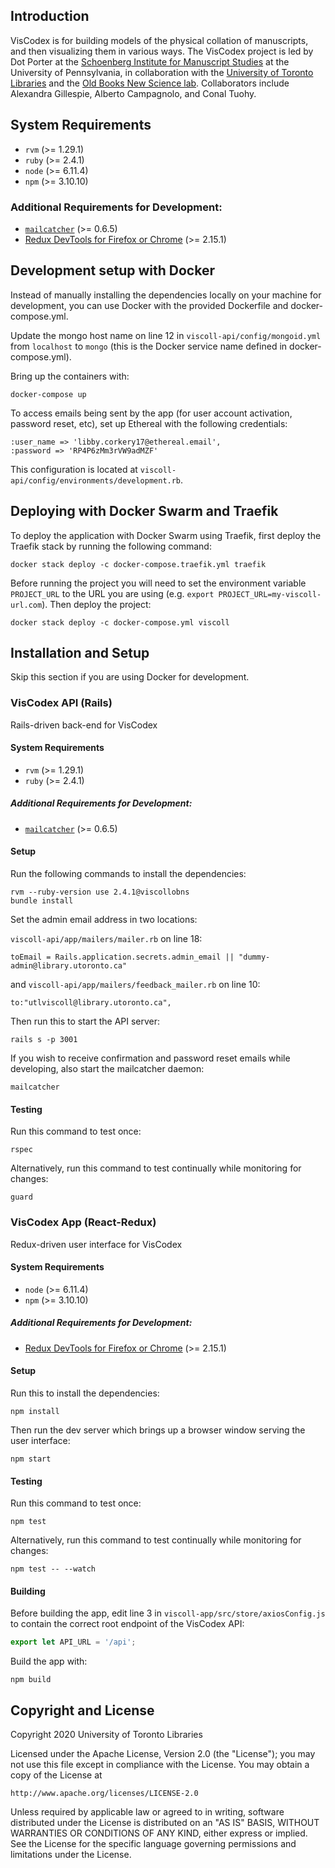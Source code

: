 ## Introduction

VisCodex is for building models of the physical collation of manuscripts, and then visualizing them in various ways. The VisCodex project is led by Dot Porter at the [Schoenberg Institute for Manuscript Studies](https://schoenberginstitute.org/) at the University of Pennsylvania, in collaboration with the [University of Toronto Libraries](https://onesearch.library.utoronto.ca/about) and the [Old Books New Science lab](https://oldbooksnewscience.com/). Collaborators include Alexandra Gillespie, Alberto Campagnolo, and Conal Tuohy.

## System Requirements

- `rvm` (>= 1.29.1)
- `ruby` (>= 2.4.1)
- `node` (>= 6.11.4)
- `npm` (>= 3.10.10)

### Additional Requirements for Development:

- [`mailcatcher`](https://mailcatcher.me/) (>= 0.6.5)
- [Redux DevTools for Firefox or Chrome](https://github.com/zalmoxisus/redux-devtools-extension) (>= 2.15.1)

## Development setup with Docker

Instead of manually installing the dependencies locally on your machine for development, you can use Docker with the provided Dockerfile and docker-compose.yml.

Update the mongo host name on line 12 in `viscoll-api/config/mongoid.yml` from `localhost` to `mongo` (this is the Docker service name defined in docker-compose.yml).

Bring up the containers with:

```
docker-compose up
```

To access emails being sent by the app (for user account activation, password reset, etc), set up Ethereal with the following credentials:

```
:user_name => 'libby.corkery17@ethereal.email',
:password => 'RP4P6zMm3rVW9adMZF'
```

This configuration is located at `viscoll-api/config/environments/development.rb`.

## Deploying with Docker Swarm and Traefik

To deploy the application with Docker Swarm using Traefik, first deploy the Traefik stack by running the following command:

```
docker stack deploy -c docker-compose.traefik.yml traefik
```

Before running the project you will need to set the environment variable `PROJECT_URL` to the URL you are using (e.g. `export PROJECT_URL=my-viscoll-url.com`). Then deploy the project:

```
docker stack deploy -c docker-compose.yml viscoll
```

## Installation and Setup

Skip this section if you are using Docker for development.

### VisCodex API (Rails)

Rails-driven back-end for VisCodex

#### System Requirements

- `rvm` (>= 1.29.1)
- `ruby` (>= 2.4.1)

##### Additional Requirements for Development:

- [`mailcatcher`](https://mailcatcher.me/) (>= 0.6.5)

#### Setup

Run the following commands to install the dependencies:

```
rvm --ruby-version use 2.4.1@viscollobns
bundle install
```

Set the admin email address in two locations:

`viscoll-api/app/mailers/mailer.rb` on line 18:

```
toEmail = Rails.application.secrets.admin_email || "dummy-admin@library.utoronto.ca"
```

and `viscoll-api/app/mailers/feedback_mailer.rb` on line 10:

```
to:"utlviscoll@library.utoronto.ca",
```

Then run this to start the API server:

```
rails s -p 3001
```

If you wish to receive confirmation and password reset emails while developing, also start the mailcatcher daemon:

```
mailcatcher
```

#### Testing

Run this command to test once:

```
rspec
```

Alternatively, run this command to test continually while monitoring for changes:

```
guard
```

### VisCodex App (React-Redux)

Redux-driven user interface for VisCodex

#### System Requirements

- `node` (>= 6.11.4)
- `npm` (>= 3.10.10)

##### Additional Requirements for Development:

- [Redux DevTools for Firefox or Chrome](https://github.com/zalmoxisus/redux-devtools-extension) (>= 2.15.1)

#### Setup

Run this to install the dependencies:

```
npm install
```

Then run the dev server which brings up a browser window serving the user interface:

```
npm start
```

#### Testing

Run this command to test once:

```
npm test
```

Alternatively, run this command to test continually while monitoring for changes:

```
npm test -- --watch
```

#### Building

Before building the app, edit line 3 in `viscoll-app/src/store/axiosConfig.js` to contain the correct root endpoint of the VisCodex API:

```Javascript
export let API_URL = '/api';

```

Build the app with:

```
npm build
```

## Copyright and License

Copyright 2020 University of Toronto Libraries

Licensed under the Apache License, Version 2.0 (the "License");
you may not use this file except in compliance with the License.
You may obtain a copy of the License at

    http://www.apache.org/licenses/LICENSE-2.0

Unless required by applicable law or agreed to in writing, software
distributed under the License is distributed on an "AS IS" BASIS,
WITHOUT WARRANTIES OR CONDITIONS OF ANY KIND, either express or implied.
See the License for the specific language governing permissions and
limitations under the License.
